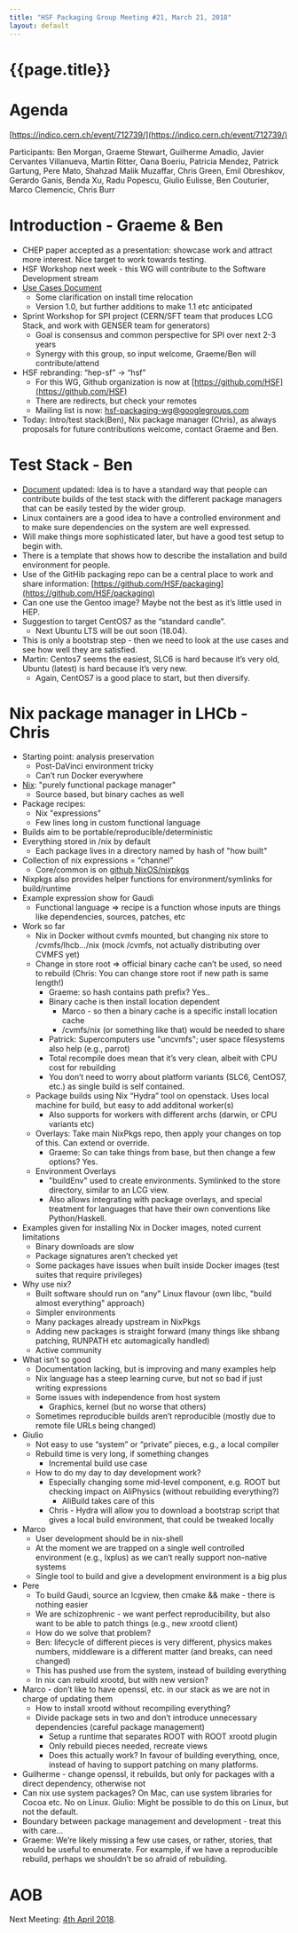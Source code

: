 ```yaml
---
title: "HSF Packaging Group Meeting #21, March 21, 2018"
layout: default
---
```


# {{page.title}}

Agenda
======
[https://indico.cern.ch/event/712739/](https://indico.cern.ch/event/712739/)

Participants: Ben Morgan, Graeme Stewart, Guilherme Amadio, Javier Cervantes Villanueva, Martin Ritter, Oana Boeriu, Patricia Mendez, Patrick Gartung, Pere Mato, Shahzad Malik Muzaffar, Chris Green, Emil Obreshkov, Gerardo Ganis, Benda Xu, Radu Popescu, Giulio Eulisse, Ben Couturier, Marco Clemencic, Chris Burr

Introduction - Graeme & Ben
===========================
- CHEP paper accepted as a presentation: showcase work and attract more interest. Nice target to work towards testing.
- HSF Workshop next week - this WG will contribute to the Software Development stream
- [Use Cases Document](https://docs.google.com/document/d/1h-r3XPIXXxmr5tThIh6gu6VcXXRhBXtUuOv14ju3oTI/)
  - Some clarification on install time relocation
  - Version 1.0, but further additions to make 1.1 etc anticipated
- Sprint Workshop for SPI project (CERN/SFT team that produces LCG Stack, and work with GENSER team for generators)
  - Goal is consensus and common perspective for SPI over next 2-3 years
  - Synergy with this group, so input welcome, Graeme/Ben will contribute/attend
- HSF rebranding: “hep-sf” -> “hsf”
  - For this WG, Github organization is now at [https://github.com/HSF](https://github.com/HSF)
  - There are redirects, but check your remotes
  - Mailing list is now: hsf-packaging-wg@googlegroups.com
- Today: Intro/test stack(Ben), Nix package manager (Chris), as always proposals for future contributions welcome, contact Graeme and Ben.


Test Stack - Ben
================
- [Document](https://docs.google.com/document/d/1LW8OsTFFA9QwsJ9fASkRoJ2E6Gk3UGnOQIcElCL8UCM/edit) updated: Idea is to have a standard way that people can contribute builds of the test stack with the different package managers that can be easily tested by the wider group.
- Linux containers are a good idea to have a controlled environment and to make sure dependencies on the system are well expressed.
- Will make things more sophisticated later, but have a good test setup to begin with.
- There is a template that shows how to describe the installation and build environment for people.
- Use of the GitHib packaging repo can be a central place to work and share information:
  [https://github.com/HSF/packaging](https://github.com/HSF/packaging)
- Can one use the Gentoo image? Maybe not the best as it’s little used in HEP.
- Suggestion to target CentOS7 as the “standard candle”.
  - Next Ubuntu LTS will be out soon (18.04).
- This is only a bootstrap step - then we need to look at the use cases and see how well they are satisfied.
- Martin: Centos7 seems the easiest, SLC6 is hard because it’s very old, Ubuntu (latest) is hard because it’s very new.
  - Again, CentOS7 is a good place to start, but then diversify.


Nix package manager in LHCb - Chris
===================================
- Starting point: analysis preservation
  - Post-DaVinci environment tricky
  - Can’t run Docker everywhere
- [Nix](https://nixos.org/nix/manual/): "purely functional package manager"
  - Source based, but binary caches as well
- Package recipes:
  - Nix "expressions"
  - Few lines long in custom functional language
- Builds aim to be portable/reproducible/deterministic
- Everything stored in /nix by default
  - Each package lives in a directory named by hash of "how built"
- Collection of nix expressions = “channel”
  - Core/common is on [github NixOS/nixpkgs](https://github.com/NixOS/nixpkgs)
- Nixpkgs also provides helper functions for environment/symlinks for build/runtime
- Example expression show for Gaudi
  - Functional language => recipe is a function whose inputs are things like dependencies, sources, patches, etc
- Work so far
  - Nix in Docker without cvmfs mounted, but changing nix store to /cvmfs/lhcb.../nix (mock /cvmfs, not actually distributing over CVMFS yet)
  - Change in store root => official binary cache can’t be used, so need to rebuild (Chris: You can change store root if new path is same length!)
    - Graeme: so hash contains path prefix? Yes..
    - Binary cache is then install location dependent
      - Marco - so then a binary cache is a specific install location cache
      - /cvmfs/nix (or something like that) would be needed to share
    - Patrick: Supercomputers use "uncvmfs"; user space filesystems also help (e.g., parrot)
    - Total recompile does mean that it’s very clean, albeit with CPU cost for rebuilding
    - You don’t need to worry about platform variants (SLC6, CentOS7, etc.) as single build is self contained.
  - Package builds using Nix “Hydra” tool on openstack. Uses local machine for build, but easy to add additonal worker(s)
    - Also supports for workers with different archs (darwin, or CPU variants etc)
  - Overlays: Take main NixPkgs repo, then apply your changes on top of this. Can extend or override.
    - Graeme: So can take things from base, but then change a few options? Yes.
  - Environment Overlays
    - "buildEnv" used to create environments. Symlinked to the store directory, similar to an LCG view.
    - Also allows integrating with package overlays, and special treatment for languages that have their own conventions like Python/Haskell.
- Examples given for installing Nix in Docker images, noted current limitations
  - Binary downloads are slow
  - Package signatures aren’t checked yet
  - Some packages have issues when built inside Docker images (test suites that require privileges)
- Why use nix?
  - Built software should run on “any” Linux flavour (own libc, "build almost everything" approach)
  - Simpler environments
  - Many packages already upstream in NixPkgs
  - Adding new packages is straight forward (many things like shbang patching, RUNPATH etc automagically handled)
  - Active community
- What isn’t so good
  - Documentation lacking, but is improving and many examples help
  - Nix language has a steep learning curve, but not so bad if just writing expressions
  - Some issues with independence from host system
    - Graphics, kernel (but no worse that others)
  - Sometimes reproducible builds aren’t reproducible (mostly due to remote file URLs being changed)
- Giulio
  - Not easy to use “system” or “private” pieces, e.g., a local compiler
  - Rebuild time is very long, if something changes
    - Incremental build use case
  - How to do my day to day development work?
    - Especially changing some mid-level component, e.g. ROOT but checking impact on AliPhysics (without rebuilding everything?)
      - AliBuild takes care of this
    - Chris - Hydra will allow you to download a bootstrap script that gives a local build environment, that could be tweaked locally
- Marco
  - User development should be in nix-shell
  - At the moment we are trapped on a single well controlled environment (e.g., lxplus) as we can’t really support non-native systems
  - Single tool to build and give a development environment is a big plus
- Pere
  - To build Gaudi, source an lcgview, then cmake && make - there is nothing easier
  - We are schizophrenic - we want perfect reproducibility, but also want to be able to patch things (e.g., new xrootd client)
  - How do we solve that problem?
  - Ben: lifecycle of different pieces is very different, physics makes numbers, middleware is a different matter (and breaks, can need changed)
  - This has pushed use from the system, instead of building everything
  - In nix can rebuild xrootd, but with new version?
- Marco - don’t like to have openssl, etc. in our stack as we are not in charge of updating them
  - How to install xrootd without recompiling everything?
  - Divide package sets in two and don’t introduce unnecessary dependencies (careful package management)
    - Setup a runtime that separates ROOT with ROOT xrootd plugin
    - Only rebuild pieces needed, recreate views
    - Does this actually work?
In favour of building everything, once, instead of having to support patching on many platforms.
- Guilherme - change openssl, it rebuilds, but only for packages with a direct dependency, otherwise not
- Can nix use system packages? On Mac, can use system libraries for Cocoa etc. No on Linux. Giulio: Might be possible to do this on Linux, but not the default.
- Boundary between package management and development - treat this with care…
- Graeme: We’re likely missing a few use cases, or rather, stories, that would be useful to enumerate. For example, if we have a reproducible rebuild, perhaps we shouldn’t be so afraid of rebuilding.


AOB
===
Next Meeting: [4th April 2018](https://indico.cern.ch/event/716297/).
